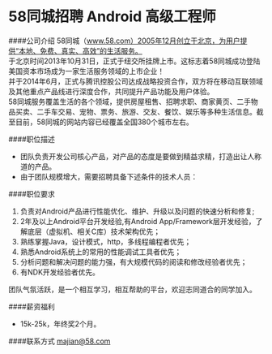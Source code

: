 58同城招聘 Android 高级工程师
==========
####公司介绍
58同城（www.58.com）2005年12月创立于北京，为用户提供“本地、免费、真实、高效”的生活服务。  
于北京时间2013年10月31日，正式于纽交所挂牌上市。这标志着58同城成功登陆美国资本市场成为一家生活服务领域的上市企业！  
并于2014年6月，正式与腾讯控股公司达成战略投资合作，双方将在移动互联领域及其他重点产品线进行深度合作，共同提升产品功能及用户体验。  
58同城服务覆盖生活的各个领域，提供房屋租售、招聘求职、商家黄页、二手物品买卖、二手车交易、宠物、票务、旅游、交友、餐饮、娱乐等多种生活信息。截至目前，58同城的网站内容已经覆盖全国380个城市左右。  

####职位描述
- 团队负责开发公司核心产品，对产品的态度是要做到精益求精，打造出让人称道的产品。
- 由于团队规模增大，需要招聘具备下述条件的技术人员：

####职位要求 
1. 负责对Android产品进行性能优化、维护、升级以及问题的快速分析和修复;
2. 2年及以上Android平台开发经验,有Android App/Framework层开发经验，了解底层（虚拟机、相关C库）技术架构优先；
3. 熟练掌握Java，设计模式，http，多线程编程者优先；
4. 熟悉Android系统上的常用的性能调试工具者优先；
5. 分析问题和解决问题的能力强，有大规模代码的阅读和修改经验者优先；
6. 有NDK开发经验者优先。

团队气氛活跃，是一个相互学习，相互帮助的平台，欢迎志同道合的同学加入。  

####薪资福利
- 15k-25k，年终奖2个月。  

####联系方式
[majian@58.com](mailto:majian@58.com)

